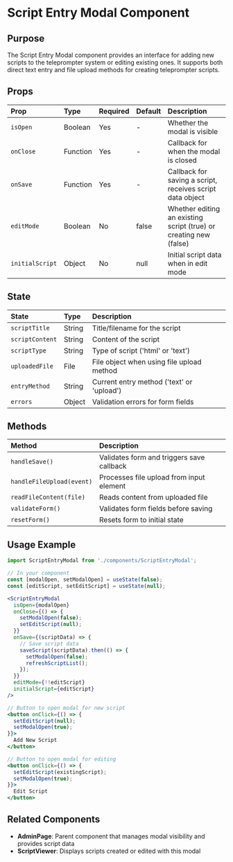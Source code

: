 # Script Entry Modal Component

## Purpose

The Script Entry Modal component provides an interface for adding new scripts to the teleprompter system or editing existing ones. It supports both direct text entry and file upload methods for creating teleprompter scripts.

## Props

| Prop | Type | Required | Default | Description |
|:-----|:-----|:---------|:--------|:------------|
| `isOpen` | Boolean | Yes | - | Whether the modal is visible |
| `onClose` | Function | Yes | - | Callback for when the modal is closed |
| `onSave` | Function | Yes | - | Callback for saving a script, receives script data object |
| `editMode` | Boolean | No | false | Whether editing an existing script (true) or creating new (false) |
| `initialScript` | Object | No | null | Initial script data when in edit mode |

## State

| State | Type | Description |
|:------|:-----|:------------|
| `scriptTitle` | String | Title/filename for the script |
| `scriptContent` | String | Content of the script |
| `scriptType` | String | Type of script ('html' or 'text') |
| `uploadedFile` | File | File object when using file upload method |
| `entryMethod` | String | Current entry method ('text' or 'upload') |
| `errors` | Object | Validation errors for form fields |

## Methods

| Method | Description |
|:-------|:------------|
| `handleSave()` | Validates form and triggers save callback |
| `handleFileUpload(event)` | Processes file upload from input element |
| `readFileContent(file)` | Reads content from uploaded file |
| `validateForm()` | Validates form fields before saving |
| `resetForm()` | Resets form to initial state |

## Usage Example

```jsx
import ScriptEntryModal from './components/ScriptEntryModal';

// In your component
const [modalOpen, setModalOpen] = useState(false);
const [editScript, setEditScript] = useState(null);

<ScriptEntryModal 
  isOpen={modalOpen}
  onClose={() => {
    setModalOpen(false);
    setEditScript(null);
  }}
  onSave={(scriptData) => {
    // Save script data
    saveScript(scriptData).then(() => {
      setModalOpen(false);
      refreshScriptList();
    });
  }}
  editMode={!!editScript}
  initialScript={editScript}
/>

// Button to open modal for new script
<button onClick={() => {
  setEditScript(null);
  setModalOpen(true);
}}>
  Add New Script
</button>

// Button to open modal for editing
<button onClick={() => {
  setEditScript(existingScript);
  setModalOpen(true);
}}>
  Edit Script
</button>
```

## Related Components

- **AdminPage**: Parent component that manages modal visibility and provides script data
- **ScriptViewer**: Displays scripts created or edited with this modal